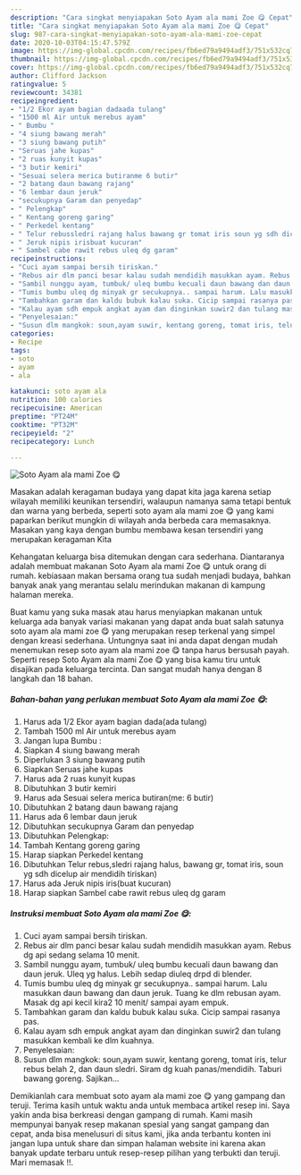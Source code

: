 ```yaml
---
description: "Cara singkat menyiapakan Soto Ayam ala mami Zoe 😋 Cepat"
title: "Cara singkat menyiapakan Soto Ayam ala mami Zoe 😋 Cepat"
slug: 987-cara-singkat-menyiapakan-soto-ayam-ala-mami-zoe-cepat
date: 2020-10-03T04:15:47.579Z
image: https://img-global.cpcdn.com/recipes/fb6ed79a9494adf3/751x532cq70/soto-ayam-ala-mami-zoe-😋-foto-resep-utama.jpg
thumbnail: https://img-global.cpcdn.com/recipes/fb6ed79a9494adf3/751x532cq70/soto-ayam-ala-mami-zoe-😋-foto-resep-utama.jpg
cover: https://img-global.cpcdn.com/recipes/fb6ed79a9494adf3/751x532cq70/soto-ayam-ala-mami-zoe-😋-foto-resep-utama.jpg
author: Clifford Jackson
ratingvalue: 5
reviewcount: 34381
recipeingredient:
- "1/2 Ekor ayam bagian dadaada tulang"
- "1500 ml Air untuk merebus ayam"
- " Bumbu "
- "4 siung bawang merah"
- "3 siung bawang putih"
- "Seruas jahe kupas"
- "2 ruas kunyit kupas"
- "3 butir kemiri"
- "Sesuai selera merica butiranme 6 butir"
- "2 batang daun bawang rajang"
- "6 lembar daun jeruk"
- "secukupnya Garam dan penyedap"
- " Pelengkap"
- " Kentang goreng garing"
- " Perkedel kentang"
- " Telur rebussledri rajang halus bawang gr tomat iris soun yg sdh dicelup air mendidih tiriskan"
- " Jeruk nipis irisbuat kucuran"
- " Sambel cabe rawit rebus uleq dg garam"
recipeinstructions:
- "Cuci ayam sampai bersih tiriskan."
- "Rebus air dlm panci besar kalau sudah mendidih masukkan ayam. Rebus dg api sedang selama 10 menit."
- "Sambil nunggu ayam, tumbuk/ uleq bumbu kecuali daun bawang dan daun jeruk. Uleq yg halus. Lebih sedap diuleq drpd di blender."
- "Tumis bumbu uleq dg minyak gr secukupnya.. sampai harum. Lalu masukkan daun bawang dan daun jeruk. Tuang ke dlm rebusan ayam. Masak dg api kecil kira2 10 menit/ sampai ayam empuk."
- "Tambahkan garam dan kaldu bubuk kalau suka. Cicip sampai rasanya pas."
- "Kalau ayam sdh empuk angkat ayam dan dinginkan suwir2 dan tulang masukkan kembali ke dlm kuahnya."
- "Penyelesaian:"
- "Susun dlm mangkok: soun,ayam suwir, kentang goreng, tomat iris, telur rebus belah 2, dan daun sledri. Siram dg kuah panas/mendidih. Taburi bawang goreng. Sajikan..."
categories:
- Recipe
tags:
- soto
- ayam
- ala

katakunci: soto ayam ala 
nutrition: 100 calories
recipecuisine: American
preptime: "PT24M"
cooktime: "PT32M"
recipeyield: "2"
recipecategory: Lunch

---
```



![Soto Ayam ala mami Zoe 😋](https://img-global.cpcdn.com/recipes/fb6ed79a9494adf3/751x532cq70/soto-ayam-ala-mami-zoe-😋-foto-resep-utama.jpg)

Masakan adalah keragaman budaya yang dapat kita jaga karena setiap wilayah memiliki keunikan tersendiri, walaupun namanya sama tetapi bentuk dan warna yang berbeda, seperti soto ayam ala mami zoe 😋 yang kami paparkan berikut mungkin di wilayah anda berbeda cara memasaknya. Masakan yang kaya dengan bumbu membawa kesan tersendiri yang merupakan keragaman Kita



Kehangatan keluarga bisa ditemukan dengan cara sederhana. Diantaranya adalah membuat makanan Soto Ayam ala mami Zoe 😋 untuk orang di rumah. kebiasaan makan bersama orang tua sudah menjadi budaya, bahkan banyak anak yang merantau selalu merindukan makanan di kampung halaman mereka.

Buat kamu yang suka masak atau harus menyiapkan makanan untuk keluarga ada banyak variasi makanan yang dapat anda buat salah satunya soto ayam ala mami zoe 😋 yang merupakan resep terkenal yang simpel dengan kreasi sederhana. Untungnya saat ini anda dapat dengan mudah menemukan resep soto ayam ala mami zoe 😋 tanpa harus bersusah payah.
Seperti resep Soto Ayam ala mami Zoe 😋 yang bisa kamu tiru untuk disajikan pada keluarga tercinta. Dan sangat mudah hanya dengan 8 langkah dan 18 bahan.


<!--inarticleads1-->

##### Bahan-bahan yang perlukan membuat Soto Ayam ala mami Zoe 😋:

1. Harus ada 1/2 Ekor ayam bagian dada(ada tulang)
1. Tambah 1500 ml Air untuk merebus ayam
1. Jangan lupa  Bumbu :
1. Siapkan 4 siung bawang merah
1. Diperlukan 3 siung bawang putih
1. Siapkan Seruas jahe kupas
1. Harus ada 2 ruas kunyit kupas
1. Dibutuhkan 3 butir kemiri
1. Harus ada Sesuai selera merica butiran(me: 6 butir)
1. Dibutuhkan 2 batang daun bawang rajang
1. Harus ada 6 lembar daun jeruk
1. Dibutuhkan secukupnya Garam dan penyedap
1. Dibutuhkan  Pelengkap:
1. Tambah  Kentang goreng garing
1. Harap siapkan  Perkedel kentang
1. Dibutuhkan  Telur rebus,sledri rajang halus, bawang gr, tomat iris, soun yg sdh dicelup air mendidih tiriskan)
1. Harus ada  Jeruk nipis iris(buat kucuran)
1. Harap siapkan  Sambel cabe rawit rebus uleq dg garam




<!--inarticleads2-->

##### Instruksi membuat  Soto Ayam ala mami Zoe 😋:

1. Cuci ayam sampai bersih tiriskan.
1. Rebus air dlm panci besar kalau sudah mendidih masukkan ayam. Rebus dg api sedang selama 10 menit.
1. Sambil nunggu ayam, tumbuk/ uleq bumbu kecuali daun bawang dan daun jeruk. Uleq yg halus. Lebih sedap diuleq drpd di blender.
1. Tumis bumbu uleq dg minyak gr secukupnya.. sampai harum. Lalu masukkan daun bawang dan daun jeruk. Tuang ke dlm rebusan ayam. Masak dg api kecil kira2 10 menit/ sampai ayam empuk.
1. Tambahkan garam dan kaldu bubuk kalau suka. Cicip sampai rasanya pas.
1. Kalau ayam sdh empuk angkat ayam dan dinginkan suwir2 dan tulang masukkan kembali ke dlm kuahnya.
1. Penyelesaian:
1. Susun dlm mangkok: soun,ayam suwir, kentang goreng, tomat iris, telur rebus belah 2, dan daun sledri. Siram dg kuah panas/mendidih. Taburi bawang goreng. Sajikan...




Demikianlah cara membuat soto ayam ala mami zoe 😋 yang gampang dan teruji. Terima kasih untuk waktu anda untuk membaca artikel resep ini. Saya yakin anda bisa berkreasi dengan gampang di rumah. Kami masih mempunyai banyak resep makanan spesial yang sangat gampang dan cepat, anda bisa menelusuri di situs kami, jika anda terbantu konten ini jangan lupa untuk share dan simpan halaman website ini karena akan banyak update terbaru untuk resep-resep pilihan yang terbukti dan teruji. Mari memasak !!. 
